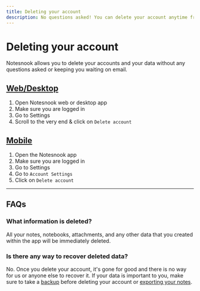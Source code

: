 ```yaml
---
title: Deleting your account
description: No questions asked! You can delete your account anytime from mobile and desktop apps with a single click and delete all your data
---
```


# Deleting your account

Notesnook allows you to delete your accounts and your data without any questions asked or keeping you waiting on email.

## [Web/Desktop](#/tab/web)

1. Open Notesnook web or desktop app
2. Make sure you are logged in
3. Go to Settings
4. Scroll to the very end & click on `Delete account`

## [Mobile](#/tab/mobile)

1. Open the Notesnook app
2. Make sure you are logged in
3. Go to Settings
4. Go to `Account Settings`
5. Click on `Delete account`

---

## FAQs

### What information is deleted?

All your notes, notebooks, attachments, and any other data that you created within the app will be immediately deleted.

### Is there any way to recover deleted data?

No. Once you delete your account, it's gone for good and there is no way for us or anyone else to recover it. If your data is important to you, make sure to take a [backup](/backup-and-restore-notes-in-notesnook) before deleting your account or [exporting your notes](/export-notes-from-notesnook).
